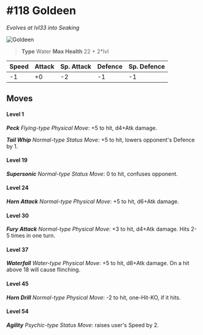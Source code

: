 # #118 Goldeen
*Evolves at lvl33 into Seaking*

![Goldeen](https://img.pokemondb.net/sprites/home/normal/1x/goldeen.png)

> **Type** Water
> **Max Health** 22 + 2\*lvl

| Speed | Attack | Sp. Attack | Defence | Sp. Defence |
| ----- | ------ | ---------- | ------- | ----------- |
| -1 | +0 | -2 | -1 | -1 |

## Moves
#### Level 1

***Peck** Flying-type Physical Move*: +5 to hit, d4+Atk damage. 

***Tail Whip** Normal-type Status Move*: +5 to hit, lowers opponent's Defence by 1.
#### Level 19

***Supersonic** Normal-type Status Move*: 0 to hit, confuses opponent.
#### Level 24

***Horn Attack** Normal-type Physical Move*: +5 to hit, d6+Atk damage. 
#### Level 30

***Fury Attack** Normal-type Physical Move*: +3 to hit, d4+Atk damage. Hits 2-5 times in one turn.
#### Level 37

***Waterfall** Water-type Physical Move*: +5 to hit, d8+Atk damage. On a hit above 18 will cause flinching.
#### Level 45

***Horn Drill** Normal-type Physical Move*: -2 to hit, one-Hit-KO, if it hits.
#### Level 54

***Agility** Psychic-type Status Move*: raises user's Speed by 2.

